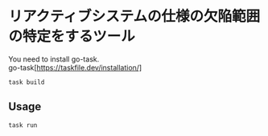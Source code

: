 # リアクティブシステムの仕様の欠陥範囲の特定をするツール

You need to install go-task.  
go-task[https://taskfile.dev/installation/]

```
task build
```

## Usage

```
task run
```
